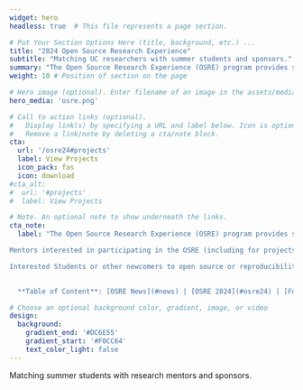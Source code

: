 ```yaml
---
widget: hero
headless: true  # This file represents a page section.

# Put Your Section Options Here (title, background, etc.) ...
title: "2024 Open Source Research Experience"
subtitle: "Matching UC researchers with summer students and sponsors."
summary: "The Open Source Research Experience (OSRE) program provides support for undergraduate and graduate students contributing to open source research efforts. The goal of the program is to seed contributor communities, build community infrastructures and teaching incubator fellows and other UC researchers to effectively lead and delegate. Our participation in the Google Summer of Code is included as part of this mentorship program."
weight: 10 # Position of section on the page

# Hero image (optional). Enter filename of an image in the assets/media/ folder.
hero_media: 'osre.png'

# Call to action links (optional).
#   Display link(s) by specifying a URL and label below. Icon is optional for `cta`.
#   Remove a link/note by deleting a cta/note block.
cta:
  url: '/osre24#projects'
  label: View Projects
  icon_pack: fas
  icon: download
#cta_alt:
#  url: '#projects'
#  label: View Projects

# Note. An optional note to show underneath the links.
cta_note:
  label: "The Open Source Research Experience (OSRE) program provides support for undergraduate and graduate students contributing to open source projects and reproducible research efforts. With its dual focus on both increasing open source communities and making computational research efforts reproducible, the OSRE supports a wide variety of projects. In connection with the OSRE, the UCSC OSPO has taken part in the [Google Summer of Code](https://summerofcode.withgoogle.com) as a mentor organization and managed other sponsored programs such as the NSF funded [Summer of Reproducibility](/sor24/).  Information from past OSRE years can be found here: [2023](/osre23) and [2022](https://cross.ucsc.edu/2022-osre/index.html) ([final 2022 reports](/post/20220929)).  

Mentors interested in participating in the OSRE (including for projects relevant to GSoC and the SoR) can [post their project ideas](/osredocs/formentors/) for students to review. [Project ideas](#projects) are short abstracts that provide an overview of the tasks students will accomplish over the summer.  See [mentor page](#formentors) for more details.

Interested Students or other newcomers to open source or reproducibility should review these project ideas and work with mentors to develop a full proposal. Student projects are due by April 4, 2024. See [student information page](#forstudents) for more details.

  
  **Table of Content**: [OSRE News](#news) | [OSRE 2024](#osre24) | [For students](#forstudents) | [Student pages](#studentpages) | [For mentors](#formentors) | [For sponsors](#forsponsors) | [Timeline](#timeline) | [Projects](#projects) | [Tag cloud](#tags) | [Mentors and Contributors](#mentors)"

# Choose an optional background color, gradient, image, or video
design:
  background:
    gradient_end: '#DC6E55'
    gradient_start: '#F0CC64'
    text_color_light: false
---
```


Matching summer students with research mentors and sponsors.

